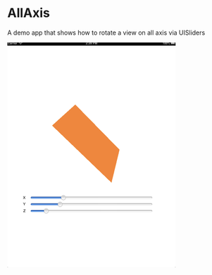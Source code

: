 AllAxis
=======

A demo app that shows how to rotate a view on all axis via UISliders

![Countdown Image](allaxis.png)
